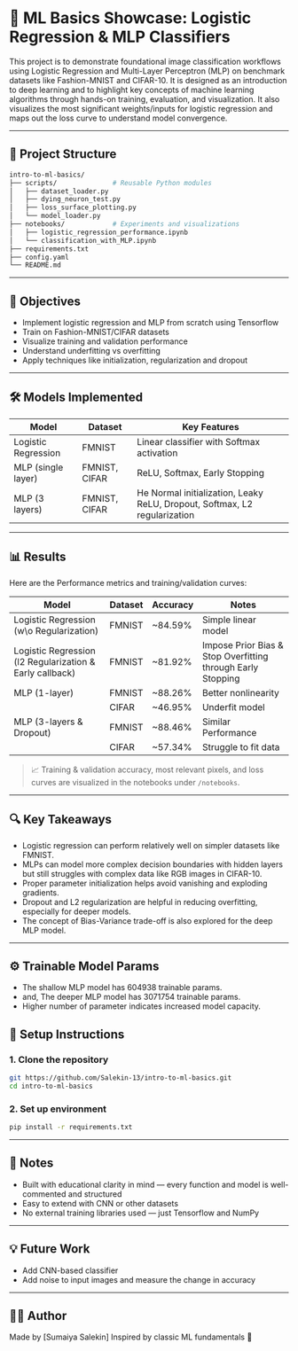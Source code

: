# 🧠 ML Basics Showcase: Logistic Regression & MLP Classifiers

This project is to demonstrate foundational image classification workflows using Logistic Regression and Multi-Layer Perceptron (MLP) on benchmark datasets like Fashion-MNIST and CIFAR-10. It is designed as an introduction to deep learning and to highlight key concepts of machine learning algorithms through hands-on training, evaluation, and visualization. It also visualizes the most significant weights/inputs for logistic regression and maps out the loss curve to understand model convergence.

---

## 📁 Project Structure

```bash
intro-to-ml-basics/
├── scripts/              # Reusable Python modules
│   ├── dataset_loader.py
│   ├── dying_neuron_test.py
│   ├── loss_surface_plotting.py
│   └── model_loader.py
├── notebooks/            # Experiments and visualizations
│   ├── logistic_regression_performance.ipynb
│   └── classification_with_MLP.ipynb
├── requirements.txt
├── config.yaml
└── README.md
```

---

## 📌 Objectives

* Implement logistic regression and MLP from scratch using Tensorflow
* Train on Fashion-MNIST/CIFAR datasets
* Visualize training and validation performance
* Understand underfitting vs overfitting
* Apply techniques like initialization, regularization and dropout

---

## 🛠️ Models Implemented

| Model               | Dataset       | Key Features                              |
| ------------------- | ------------- | ----------------------------------------- |
| Logistic Regression |  FMNIST       | Linear classifier with Softmax activation |
| MLP (single layer)  | FMNIST, CIFAR | ReLU, Softmax, Early Stopping             |
| MLP (3 layers)      | FMNIST, CIFAR | He Normal initialization, Leaky ReLU, Dropout, Softmax, L2 regularization       |

---

## 📊 Results

Here are the Performance metrics and training/validation curves:

| Model               | Dataset | Accuracy | Notes               |
| ------------------- | ------- | -------- | ------------------- |
| Logistic Regression (w\o Regularization) | FMNIST | \~84.59% | Simple linear model |
| Logistic Regression (l2 Regularization & Early callback) | FMNIST  | \~81.92% | Impose Prior Bias & Stop Overfitting through Early Stopping|
| MLP (1-layer)       | FMNIST  | \~88.26% | Better nonlinearity |
|                      | CIFAR   | \~46.95% | Underfit model      |
| MLP (3-layers & Dropout)       | FMNIST  | \~88.46% | Similar Performance |
|                 | CIFAR   | \~57.34% | Struggle to fit data|

> 📈 Training & validation accuracy, most relevant pixels, and loss curves are visualized in the notebooks under `/notebooks`.

---

## 🔍 Key Takeaways

* Logistic regression can perform relatively well on simpler datasets like FMNIST.
* MLPs can model more complex decision boundaries with hidden layers but still struggles with complex data like RGB images in CIFAR-10.
* Proper parameter initialization helps avoid vanishing and exploding gradients.
* Dropout and L2 regularization are helpful in reducing overfitting, especially for deeper models.
* The concept of Bias-Variance trade-off is also explored for the deep MLP model.

---

## ⚙ Trainable Model Params

* The shallow MLP model has 604938 trainable params.
* and, The deeper MLP model has 3071754 trainable params.
* Higher number of parameter indicates increased model capacity.

## 🚀 Setup Instructions

### 1. Clone the repository

```bash
git https://github.com/Salekin-13/intro-to-ml-basics.git
cd intro-to-ml-basics
```

### 2. Set up environment

```bash
pip install -r requirements.txt
```

---

## 📎 Notes

* Built with educational clarity in mind — every function and model is well-commented and structured
* Easy to extend with CNN or other datasets
* No external training libraries used — just Tensorflow and NumPy

---

## 💡 Future Work

* Add CNN-based classifier
* Add noise to input images and measure the change in accuracy

---

## 🙋‍♀️ Author

Made by \[Sumaiya Salekin]
Inspired by classic ML fundamentals 🌱
